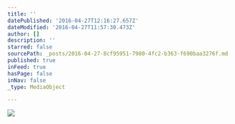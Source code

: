 ```yaml
---
title: ''
datePublished: '2016-04-27T12:16:27.657Z'
dateModified: '2016-04-27T11:57:30.473Z'
author: []
description: ''
starred: false
sourcePath: _posts/2016-04-27-8cf95951-7980-4fc2-b363-f690baa3276f.md
published: true
inFeed: true
hasPage: false
inNav: false
_type: MediaObject

---
```

![](https://the-grid-user-content.s3-us-west-2.amazonaws.com/a4603e5e-b4b5-4f62-93ed-71342df261d6.jpg)
